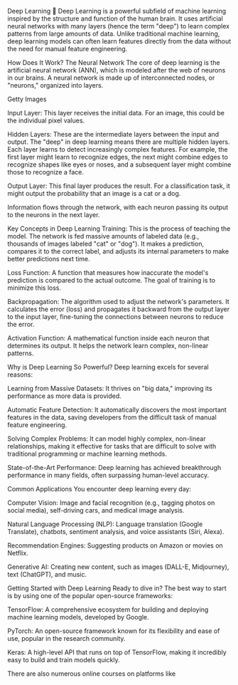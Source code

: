 

Deep Learning 🧠
Deep Learning is a powerful subfield of machine learning inspired by the structure and function of the human brain. It uses artificial neural networks with many layers (hence the term "deep") to learn complex patterns from large amounts of data. Unlike traditional machine learning, deep learning models can often learn features directly from the data without the need for manual feature engineering.

How Does It Work? The Neural Network
The core of deep learning is the artificial neural network (ANN), which is modeled after the web of neurons in our brains. A neural network is made up of interconnected nodes, or "neurons," organized into layers.

Getty Images

Input Layer: This layer receives the initial data. For an image, this could be the individual pixel values.

Hidden Layers: These are the intermediate layers between the input and output. The "deep" in deep learning means there are multiple hidden layers. Each layer learns to detect increasingly complex features. For example, the first layer might learn to recognize edges, the next might combine edges to recognize shapes like eyes or noses, and a subsequent layer might combine those to recognize a face.

Output Layer: This final layer produces the result. For a classification task, it might output the probability that an image is a cat or a dog.

Information flows through the network, with each neuron passing its output to the neurons in the next layer.

Key Concepts in Deep Learning
Training: This is the process of teaching the model. The network is fed massive amounts of labeled data (e.g., thousands of images labeled "cat" or "dog"). It makes a prediction, compares it to the correct label, and adjusts its internal parameters to make better predictions next time.

Loss Function: A function that measures how inaccurate the model's prediction is compared to the actual outcome. The goal of training is to minimize this loss.

Backpropagation: The algorithm used to adjust the network's parameters. It calculates the error (loss) and propagates it backward from the output layer to the input layer, fine-tuning the connections between neurons to reduce the error.

Activation Function: A mathematical function inside each neuron that determines its output. It helps the network learn complex, non-linear patterns.

Why is Deep Learning So Powerful?
Deep learning excels for several reasons:

Learning from Massive Datasets: It thrives on "big data," improving its performance as more data is provided.

Automatic Feature Detection: It automatically discovers the most important features in the data, saving developers from the difficult task of manual feature engineering.

Solving Complex Problems: It can model highly complex, non-linear relationships, making it effective for tasks that are difficult to solve with traditional programming or machine learning methods.

State-of-the-Art Performance: Deep learning has achieved breakthrough performance in many fields, often surpassing human-level accuracy.

Common Applications
You encounter deep learning every day:

Computer Vision: Image and facial recognition (e.g., tagging photos on social media), self-driving cars, and medical image analysis.

Natural Language Processing (NLP): Language translation (Google Translate), chatbots, sentiment analysis, and voice assistants (Siri, Alexa).

Recommendation Engines: Suggesting products on Amazon or movies on Netflix.

Generative AI: Creating new content, such as images (DALL-E, Midjourney), text (ChatGPT), and music.

Getting Started with Deep Learning
Ready to dive in? The best way to start is by using one of the popular open-source frameworks:

TensorFlow: A comprehensive ecosystem for building and deploying machine learning models, developed by Google.

PyTorch: An open-source framework known for its flexibility and ease of use, popular in the research community.

Keras: A high-level API that runs on top of TensorFlow, making it incredibly easy to build and train models quickly.

There are also numerous online courses on platforms like
